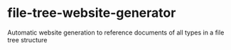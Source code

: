 # file-tree-website-generator
Automatic website generation to reference documents of all types in a file tree structure
